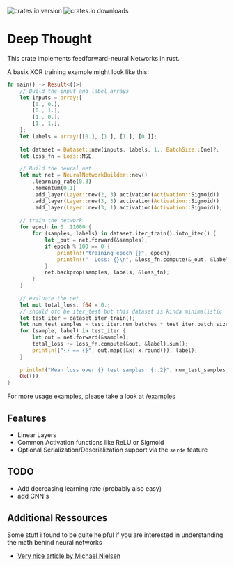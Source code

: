 ![crates.io version](https://flat.badgen.net/crates/v/deep_thought)
![crates.io downloads](https://flat.badgen.net/crates/d/deep_thought)

# Deep Thought
This crate implements feedforward-neural Networks in rust.

A basix XOR training example might look like this:
```rust
fn main() -> Result<()>{
    // Build the input and label arrays
    let inputs = array![
        [0., 0.],
        [0., 1.],
        [1., 0.],
        [1., 1.],
    ];
    let labels = array![[0.], [1.], [1.], [0.]];
    
    let dataset = Dataset::new(inputs, labels, 1., BatchSize::One)?;
    let loss_fn = Loss::MSE;

    // Build the neural net
    let mut net = NeuralNetworkBuilder::new()
        .learning_rate(0.3)
        .momentum(0.1)
        .add_layer(Layer::new(2, 3).activation(Activation::Sigmoid))
        .add_layer(Layer::new(3, 3).activation(Activation::Sigmoid))
        .add_layer(Layer::new(3, 1).activation(Activation::Sigmoid));
    
    // train the network
    for epoch in 0..11000 {
        for (samples, labels) in dataset.iter_train().into_iter() {
            let _out = net.forward(&samples);
            if epoch % 100 == 0 {
                println!("training epoch {}", epoch);
                println!("  Loss: {}\n", &loss_fn.compute(&_out, &labels).mean().unwrap());
            }
            net.backprop(samples, labels, &loss_fn);
        }
    }
    
    // evaluate the net 
    let mut total_loss: f64 = 0.;
    // should ofc be iter_test but this dataset is kinda minimalistic
    let test_iter = dataset.iter_train();
    let num_test_samples = test_iter.num_batches * test_iter.batch_size;
    for (sample, label) in test_iter {
        let out = net.forward(&sample);
        total_loss += loss_fn.compute(&out, &label).sum();
        println!("{} == {}", out.map(|&x| x.round()), label);
    }
    
    println!("Mean loss over {} test samples: {:.2}", num_test_samples, total_loss / num_test_samples as f64);
    Ok(())
}
```
For more usage examples, please take a look at [/examples](https://github.com/Wuelle/rust_nn/tree/main/examples)

## Features
* Linear Layers
* Common Activation functions like ReLU or Sigmoid
* Optional Serialization/Deserialization support via the `serde` feature

## TODO
* Add decreasing learning rate (probably also easy)
* add CNN's

## Additional Ressources
Some stuff i found to be quite helpful if you are interested in understanding the math behind neural networks
* [Very nice article by Michael Nielsen](http://neuralnetworksanddeeplearning.com/chap2.html)
